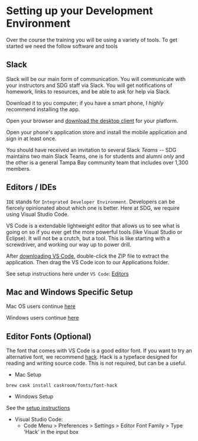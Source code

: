 # Setting up your Development Environment

Over the course the training you will be using a variety of tools. To get started we need the follow software and tools

## Slack

Slack will be our main form of communication. You will communicate with your instructors and SDG staff via Slack. You will get notifications of homework, links to resources, and be able to ask for help via Slack.

Download it to you computer; if you have a smart phone, I _highly_ recommend installing the app.

Open your browser and [download the desktop client](https://slack.com/downloads) for your platform.

Open your phone's application store and install the mobile application and sign in at least once.

You should have received an invitation to several Slack _Teams_ -- SDG maintains two main Slack Teams, one is for students and alumni _only_ and the other is a general Tampa Bay community team that includes over 1,300 members.

## Editors / IDEs

`IDE` stands for `Integrated Developer Environment`. Developers can be fiercely opinionated about which one is better. Here at SDG, we require using Visual Studio Code.

VS Code is a extendable lightweight editor that allows us to see what is going on so if you ever get the more powerful tools (like Visual Studio or Eclipse). It will not be a crutch, but a tool. This is like starting with a screwdriver, and working our way up to power drill.

After [downloading VS Code](https://code.visualstudio.com), double-click the ZIP file to extract the application. Then drag the VS Code icon to our Applications folder.

See setup instructions here under `VS Code`: [Editors](/handbook/tools/editors)

## Mac and Windows Specific Setup

Mac OS users continue [here](/handbook/tools/environment-mac)

Windows users continue [here](/handbook/tools/environment-windows)

## Editor Fonts (Optional)

The font that comes with VS Code is a good editor font. If you want to try an alternative font, we recommend [hack](https://sourcefoundry.org/hack/). Hack is a typeface designed for reading and writing source code. This is not required, but can be a useful.

- Mac Setup

`brew cask install caskroom/fonts/font-hack`

- Windows Setup

See the [setup instructions](https://github.com/source-foundry/Hack#windows)

- Visual Studio Code:
  - Code Menu > Preferences > Settings > Editor Font Family > Type 'Hack' in the input box

<!-- ## Database Setup

See [here](/handbook/tools/postgresql) -->

